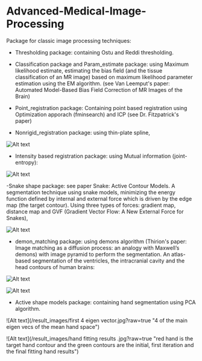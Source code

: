 # Advanced-Medical-Image-Processing

Package for classic image processing techniques:

- Thresholding package: containing Ostu and Reddi thresholding.

- Classification package and Param_estimate package: using Maximum likelihood estimate, estimating the bias field (and the tissue classification of an MR image) based on maximum likelihood parameter estimation using the EM algorithm. (see Van Leemput's paper: Automated Model-Based Bias Field Correction of MR Images of the Brain)

- Point_registration package: Containing point based registration using Optimization apporach (fminsearch) and ICP (see Dr. Fitzpatrick's paper)

- Nonrigid_registration package: using thin-plate spline,

![Alt text](/result_images/nonrigid_registration.jpg?raw=true "nonrigid registration using thin-plate spline")

- Intensity based registration package: using Mutual information (joint-entropy):

![Alt text](/result_images/mutual_information.jpg?raw=true "MI nonrigid registration")

-Snake shape package: see paper Snake: Active Contour Models. A segmentation technique using snake models, minimizing the energy function defined by internal and external force which is driven by the edge map (the target contour). Using three types of forces: gradient map, distance map and GVF (Gradient Vector Flow: A New External Force for Snakes),

![Alt text](/result_images/snake.jpg?raw=true "snake shape segmentation")

- demon_matching package: using demons algorithm (Thirion's paper: Image matching as a diffusion process: an analogy with Maxwell’s demons) with image pyramid to perform the segmentation. An atlas-based segmentation of the ventricles, the intracranial cavity and the head contours of human brains:

![Alt text](/result_images/demons_matching.jpg?raw=true "demons matching of the MRI brain image")

![Alt text](/result_images/atlas_based_segmentation.jpg?raw=true "atlas based segmenation of the brain ventricle, intracranial cavity and head contours")

- Active shape models package: containing hand segmentation using PCA algorithm.

![Alt text](/result_images/first 4 eigen vector.jpg?raw=true "4 of the main eigen vecs of the mean hand space")

![Alt text](/result_images/hand fitting results .jpg?raw=true "red hand is the target hand contour and the green contours are the initial, first iteration and the final fitting hand results")
